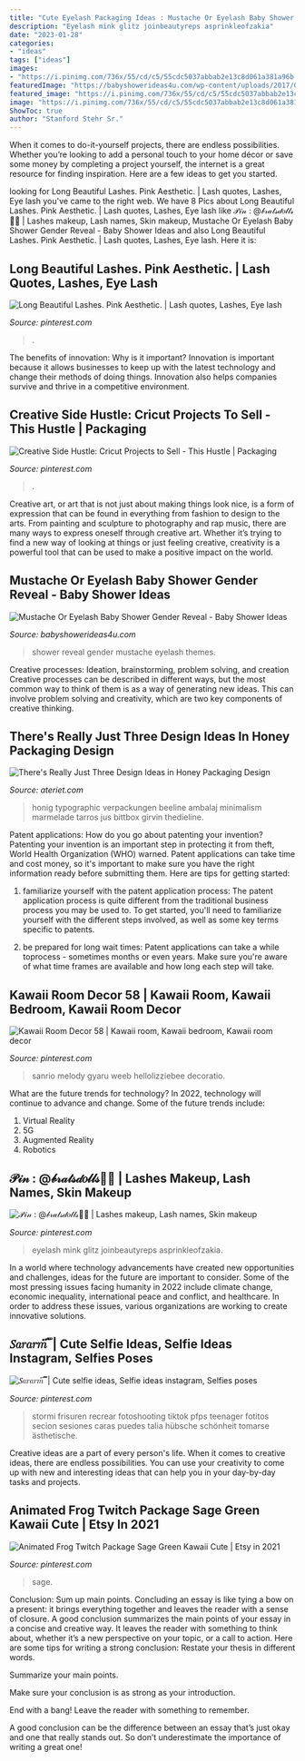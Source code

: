 ```yaml
---
title: "Cute Eyelash Packaging Ideas : Mustache Or Eyelash Baby Shower Gender Reveal"
description: "Eyelash mink glitz joinbeautyreps asprinkleofzakia"
date: "2023-01-28"
categories:
- "ideas"
tags: ["ideas"]
images:
- "https://i.pinimg.com/736x/55/cd/c5/55cdc5037abbab2e13c8d061a381a96b.jpg"
featuredImage: "https://babyshowerideas4u.com/wp-content/uploads/2017/09/Mustache-Or-Eyelash-Baby-Shower-Gender-Reveal-Framed-Art-600x906.jpg"
featured_image: "https://i.pinimg.com/736x/55/cd/c5/55cdc5037abbab2e13c8d061a381a96b.jpg"
image: "https://i.pinimg.com/736x/55/cd/c5/55cdc5037abbab2e13c8d061a381a96b.jpg"
ShowToc: true
author: "Stanford Stehr Sr."
---
```



When it comes to do-it-yourself projects, there are endless possibilities. Whether you’re looking to add a personal touch to your home décor or save some money by completing a project yourself, the internet is a great resource for finding inspiration. Here are a few ideas to get you started.

	

		
looking for Long Beautiful Lashes. Pink Aesthetic. | Lash quotes, Lashes, Eye lash you've came to the right web. We have 8 Pics about Long Beautiful Lashes. Pink Aesthetic. | Lash quotes, Lashes, Eye lash like 𝒫𝒾𝓃 : @𝒷𝓇𝒶𝓉𝓈𝒹𝑜𝓁𝓁𝓈🥵🥶 | Lashes makeup, Lash names, Skin makeup, Mustache Or Eyelash Baby Shower Gender Reveal - Baby Shower Ideas and also Long Beautiful Lashes. Pink Aesthetic. | Lash quotes, Lashes, Eye lash. Here it is:
		
    
## Long Beautiful Lashes. Pink Aesthetic. | Lash Quotes, Lashes, Eye Lash

<img loading=lazy src="https://i.pinimg.com/736x/b0/2f/dd/b02fdde8e5da7807a322770ec254d5ef.jpg" onerror="this.onerror=null;this.src='https://tse3.mm.bing.net/th?id=OIP.BCbkI2NrCRaJs16ZD3PL5AHaJ3&amp;pid=15.1';" alt="Long Beautiful Lashes. Pink Aesthetic. | Lash quotes, Lashes, Eye lash">

_Source: pinterest.com_

>. 

	

The benefits of innovation: Why is it important?
Innovation is important because it allows businesses to keep up with the latest technology and change their methods of doing things. Innovation also helps companies survive and thrive in a competitive environment.

    
## Creative Side Hustle: Cricut Projects To Sell - This Hustle | Packaging

<img loading=lazy src="https://i.pinimg.com/736x/cc/6a/8c/cc6a8c165bbd9eca7d435f96c03fafa7.jpg" onerror="this.onerror=null;this.src='https://tse4.mm.bing.net/th?id=OIP.OEIkSrkTdg337axmnm707AHaJg&amp;pid=15.1';" alt="Creative Side Hustle: Cricut Projects to Sell - This Hustle | Packaging">

_Source: pinterest.com_

>. 

	

Creative art, or art that is not just about making things look nice, is a form of expression that can be found in everything from fashion to design to the arts. From painting and sculpture to photography and rap music, there are many ways to express oneself through creative art. Whether it’s trying to find a new way of looking at things or just feeling creative, creativity is a powerful tool that can be used to make a positive impact on the world.

    
## Mustache Or Eyelash Baby Shower Gender Reveal - Baby Shower Ideas

<img loading=lazy src="https://babyshowerideas4u.com/wp-content/uploads/2017/09/Mustache-Or-Eyelash-Baby-Shower-Gender-Reveal-Framed-Art-600x906.jpg" onerror="this.onerror=null;this.src='https://tse1.mm.bing.net/th?id=OIP.oQOLP3agRPP234km2AWt5AHaLL&amp;pid=15.1';" alt="Mustache Or Eyelash Baby Shower Gender Reveal - Baby Shower Ideas">

_Source: babyshowerideas4u.com_

>shower reveal gender mustache eyelash themes. 

	

Creative processes: Ideation, brainstorming, problem solving, and creation
Creative processes can be described in different ways, but the most common way to think of them is as a way of generating new ideas. This can involve problem solving and creativity, which are two key components of creative thinking.

    
## There&#039;s Really Just Three Design Ideas In Honey Packaging Design

<img loading=lazy src="https://www.ateriet.com/wp-content/uploads/2014/09/minimalistic-1.jpeg" onerror="this.onerror=null;this.src='https://tse4.mm.bing.net/th?id=OIP._fHzjw_GxQUDRlV4JogtUgHaIN&amp;pid=15.1';" alt="There&#039;s Really Just Three Design Ideas in Honey Packaging Design">

_Source: ateriet.com_

>honig typographic verpackungen beeline ambalaj minimalism marmelade tarros jus bittbox girvin thedieline. 

	

Patent applications: How do you go about patenting your invention?
Patenting your invention is an important step in protecting it from theft, World Health Organization (WHO) warned. Patent applications can take time and cost money, so it's important to make sure you have the right information ready before submitting them. Here are tips for getting started:
1. familiarize yourself with the patent application process: The patent application process is quite different from the traditional business process you may be used to. To get started, you'll need to familiarize yourself with the different steps involved, as well as some key terms specific to patents.



2. be prepared for long wait times: Patent applications can take a while toprocess - sometimes months or even years. Make sure you're aware of what time frames are available and how long each step will take.



    
## Kawaii Room Decor 58 | Kawaii Room, Kawaii Bedroom, Kawaii Room Decor

<img loading=lazy src="https://i.pinimg.com/736x/ff/c0/b6/ffc0b6b7afc0485c859f5b2501004684.jpg" onerror="this.onerror=null;this.src='https://tse1.mm.bing.net/th?id=OIP.xZYxl6Eck-Gjx8Dyn-n_xAHaJ4&amp;pid=15.1';" alt="Kawaii Room Decor 58 | Kawaii room, Kawaii bedroom, Kawaii room decor">

_Source: pinterest.com_

>sanrio melody gyaru weeb hellolizziebee decoratio. 

	

What are the future trends for technology?
In 2022, technology will continue to advance and change. Some of the future trends include: 
1. Virtual Reality 
2. 5G 
3. Augmented Reality 
4. Robotics 

    
## 𝒫𝒾𝓃 : @𝒷𝓇𝒶𝓉𝓈𝒹𝑜𝓁𝓁𝓈🥵🥶 | Lashes Makeup, Lash Names, Skin Makeup

<img loading=lazy src="https://i.pinimg.com/736x/e9/6b/c3/e96bc3e4db3a0020876d5bded93b6cc9.jpg" onerror="this.onerror=null;this.src='https://tse2.mm.bing.net/th?id=OIP.rlLkCbsNvZhfHC4IjEZNcAHaH3&amp;pid=15.1';" alt="𝒫𝒾𝓃 : @𝒷𝓇𝒶𝓉𝓈𝒹𝑜𝓁𝓁𝓈🥵🥶 | Lashes makeup, Lash names, Skin makeup">

_Source: pinterest.com_

>eyelash mink glitz joinbeautyreps asprinkleofzakia. 

	

In a world where technology advancements have created new opportunities and challenges, ideas for the future are important to consider. Some of the most pressing issues facing humanity in 2022 include climate change, economic inequality, international peace and conflict, and healthcare. In order to address these issues, various organizations are working to create innovative solutions.

    
## 𝑆𝑎𝑟𝑎𝑟𝑚 ፝֯֟ | Cute Selfie Ideas, Selfie Ideas Instagram, Selfies Poses

<img loading=lazy src="https://i.pinimg.com/736x/0e/06/2e/0e062eb558bd73d3ad84b3a766623405.jpg" onerror="this.onerror=null;this.src='https://tse1.mm.bing.net/th?id=OIP.TSeDLxw7Oz3IouYNdm5hoQHaJH&amp;pid=15.1';" alt="𝑆𝑎𝑟𝑎𝑟𝑚 ፝֯֟ | Cute selfie ideas, Selfie ideas instagram, Selfies poses">

_Source: pinterest.com_

>stormi frisuren recrear fotoshooting tiktok pfps teenager fotitos secion sesiones caras puedes talia hübsche schönheit tomarse ästhetische. 

	

Creative ideas are a part of every person's life. When it comes to creative ideas, there are endless possibilities. You can use your creativity to come up with new and interesting ideas that can help you in your day-by-day tasks and projects. 

    
## Animated Frog Twitch Package Sage Green Kawaii Cute | Etsy In 2021

<img loading=lazy src="https://i.pinimg.com/736x/55/cd/c5/55cdc5037abbab2e13c8d061a381a96b.jpg" onerror="this.onerror=null;this.src='https://tse1.mm.bing.net/th?id=OIP.CmVBZBsfgfw3325dRR91hwHaF7&amp;pid=15.1';" alt="Animated Frog Twitch Package Sage Green Kawaii Cute | Etsy in 2021">

_Source: pinterest.com_

>sage. 

	

Conclusion: Sum up main points.
Concluding an essay is like tying a bow on a present: it brings everything together and leaves the reader with a sense of closure. A good conclusion summarizes the main points of your essay in a concise and creative way. It leaves the reader with something to think about, whether it’s a new perspective on your topic, or a call to action. Here are some tips for writing a strong conclusion:
 Restate your thesis in different words.

Summarize your main points.

Make sure your conclusion is as strong as your introduction.

End with a bang! Leave the reader with something to remember.

A good conclusion can be the difference between an essay that’s just okay and one that really stands out. So don’t underestimate the importance of writing a great one!

